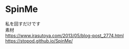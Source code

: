 # SpinMe

私を回すだけです  
素材  
https://www.irasutoya.com/2013/05/blog-post_2774.html  
https://stopod.github.io/SpinMe/
